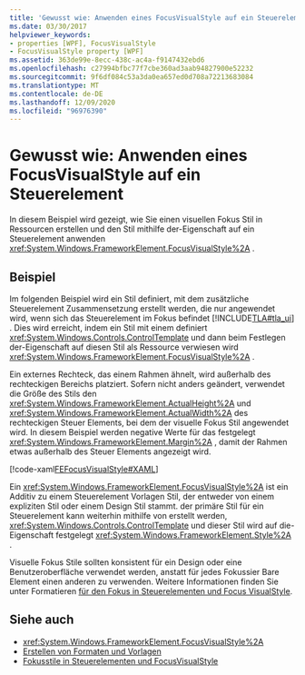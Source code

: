 ```yaml
---
title: 'Gewusst wie: Anwenden eines FocusVisualStyle auf ein Steuerelement'
ms.date: 03/30/2017
helpviewer_keywords:
- properties [WPF], FocusVisualStyle
- FocusVisualStyle property [WPF]
ms.assetid: 363de99e-8ecc-438c-ac4a-f9147432ebd6
ms.openlocfilehash: c27994bfbc77f7cbe360ad3aab94827900e52232
ms.sourcegitcommit: 9f6df084c53a3da0ea657ed0d708a72213683084
ms.translationtype: MT
ms.contentlocale: de-DE
ms.lasthandoff: 12/09/2020
ms.locfileid: "96976390"
---
```

# <a name="how-to-apply-a-focusvisualstyle-to-a-control"></a>Gewusst wie: Anwenden eines FocusVisualStyle auf ein Steuerelement
In diesem Beispiel wird gezeigt, wie Sie einen visuellen Fokus Stil in Ressourcen erstellen und den Stil mithilfe der-Eigenschaft auf ein Steuerelement anwenden <xref:System.Windows.FrameworkElement.FocusVisualStyle%2A> .  
  
## <a name="example"></a>Beispiel  
 Im folgenden Beispiel wird ein Stil definiert, mit dem zusätzliche Steuerelement Zusammensetzung erstellt werden, die nur angewendet wird, wenn sich das Steuerelement im Fokus befindet [!INCLUDE[TLA#tla_ui](../../../includes/tlasharptla-ui-md.md)] . Dies wird erreicht, indem ein Stil mit einem definiert <xref:System.Windows.Controls.ControlTemplate> und dann beim Festlegen der-Eigenschaft auf diesen Stil als Ressource verwiesen wird <xref:System.Windows.FrameworkElement.FocusVisualStyle%2A> .  
  
 Ein externes Rechteck, das einem Rahmen ähnelt, wird außerhalb des rechteckigen Bereichs platziert. Sofern nicht anders geändert, verwendet die Größe des Stils den <xref:System.Windows.FrameworkElement.ActualHeight%2A> und <xref:System.Windows.FrameworkElement.ActualWidth%2A> des rechteckigen Steuer Elements, bei dem der visuelle Fokus Stil angewendet wird. In diesem Beispiel werden negative Werte für das festgelegt <xref:System.Windows.FrameworkElement.Margin%2A> , damit der Rahmen etwas außerhalb des Steuer Elements angezeigt wird.  
  
 [!code-xaml[FEFocusVisualStyle#XAML](~/samples/snippets/csharp/VS_Snippets_Wpf/FEFocusVisualStyle/CS/page1.xaml#xaml)]  
  
 Ein <xref:System.Windows.FrameworkElement.FocusVisualStyle%2A> ist ein Additiv zu einem Steuerelement Vorlagen Stil, der entweder von einem expliziten Stil oder einem Design Stil stammt. der primäre Stil für ein Steuerelement kann weiterhin mithilfe von erstellt werden, <xref:System.Windows.Controls.ControlTemplate> und dieser Stil wird auf die-Eigenschaft festgelegt <xref:System.Windows.FrameworkElement.Style%2A> .  
  
 Visuelle Fokus Stile sollten konsistent für ein Design oder eine Benutzeroberfläche verwendet werden, anstatt für jedes Fokussier Bare Element einen anderen zu verwenden. Weitere Informationen finden Sie unter Formatieren [für den Fokus in Steuerelementen und Focus VisualStyle](styling-for-focus-in-controls-and-focusvisualstyle.md).  
  
## <a name="see-also"></a>Siehe auch

- <xref:System.Windows.FrameworkElement.FocusVisualStyle%2A>
- [Erstellen von Formaten und Vorlagen](/dotnet/desktop-wpf/fundamentals/styles-templates-overview)
- [Fokusstile in Steuerelementen und FocusVisualStyle](styling-for-focus-in-controls-and-focusvisualstyle.md)
